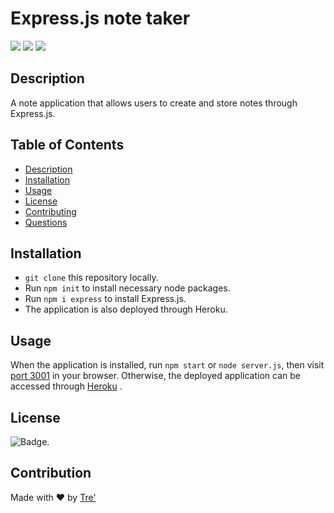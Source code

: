 # Express.js note taker

<p>
    <img src="https://img.shields.io/github/repo-size/rush0218/express-notes" />
    <img src="https://img.shields.io/github/languages/top/rush0218/express-notes"  />
    <img src="https://img.shields.io/github/last-commit/rush0218/express-notes" />
</p>


## Description
A note application that allows users to create and store notes through Express.js.

## Table of Contents

- [Description](#description)
- [Installation](#installation)
- [Usage](#usage)
- [License](#license)
- [Contributing](#contributing)
- [Questions](#questions)


## Installation 

- `git clone` this repository locally. 
- Run `npm init` to install necessary node packages. 
- Run `npm i express` to install Express.js. 
- The application is also deployed through Heroku. 

## Usage 

When the application is installed, run `npm start` or `node server.js`, then visit [port 3001](http://localhost:3001/) in your browser. Otherwise, the deployed application can be accessed through [Heroku]() . 


## License

![Badge](https://img.shields.io/badge/license-MIT-green). 

## Contribution

Made with ❤️ by [Tre'](https://github.com/Rush0218) 
